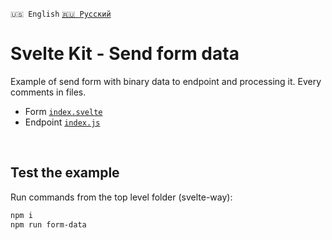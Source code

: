 `🇺🇸 English` [`🇷🇺 Русский`](README-RU.md)

# Svelte Kit - Send form data
Example of send form with binary data to endpoint and processing it. 
Every comments in files. 
- Form [`index.svelte`](src/routes/index.svelte) 
- Endpoint [`index.js`](src/routes/index.js) 

<br>

## Test the example
Run commands from the top level folder (svelte-way):

```bash
npm i
npm run form-data
```
